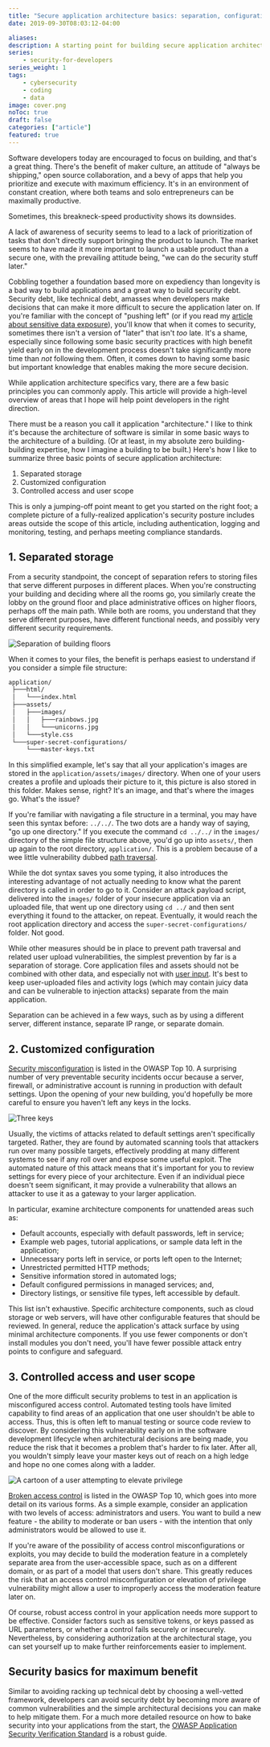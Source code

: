 ```yaml
---
title: "Secure application architecture basics: separation, configuration, and access"
date: 2019-09-30T08:03:12-04:00

aliases:
description: A starting point for building secure application architecture, for busy developers.
series:
    - security-for-developers
series_weight: 1
tags:
    - cybersecurity
    - coding
    - data
image: cover.png
noToc: true
draft: false
categories: ["article"]
featured: true
---
```


Software developers today are encouraged to focus on building, and that's a great thing. There's the benefit of maker culture, an attitude of "always be shipping," open source collaboration, and a bevy of apps that help you prioritize and execute with maximum efficiency. It's in an environment of constant creation, where both teams and solo entrepreneurs can be maximally productive.

Sometimes, this breakneck-speed productivity shows its downsides.

A lack of awareness of security seems to lead to a lack of prioritization of tasks that don't directly support bringing the product to launch. The market seems to have made it more important to launch a usable product than a secure one, with the prevailing attitude being, "we can do the security stuff later."

Cobbling together a foundation based more on expediency than longevity is a bad way to build applications and a great way to build security debt. Security debt, like technical debt, amasses when developers make decisions that can make it more difficult to secure the application later on. If you're familiar with the concept of "pushing left" (or if you read my [article about sensitive data exposure](/blog/hackers-are-googling-your-plain-text-passwords-preventing-sensitive-data-exposure/)), you'll know that when it comes to security, sometimes there isn't a version of "later" that isn't _too_ late. It's a shame, especially since following some basic security practices with high benefit yield early on in the development process doesn't take significantly more time than _not_ following them. Often, it comes down to having some basic but important knowledge that enables making the more secure decision.

While application architecture specifics vary, there are a few basic principles you can commonly apply. This article will provide a high-level overview of areas that I hope will help point developers in the right direction.

There must be a reason you call it application "architecture." I like to think it's because the architecture of software is similar in some basic ways to the architecture of a building. (Or at least, in my absolute zero building-building expertise, how I imagine a building to be built.) Here's how I like to summarize three basic points of secure application architecture:

1. Separated storage
2. Customized configuration
3. Controlled access and user scope

This is only a jumping-off point meant to get you started on the right foot; a complete picture of a fully-realized application's security posture includes areas outside the scope of this article, including authentication, logging and monitoring, testing, and perhaps meeting compliance standards.

## 1. Separated storage

From a security standpoint, the concept of separation refers to storing files that serve different purposes in different places. When you're constructing your building and deciding where all the rooms go, you similarly create the lobby on the ground floor and place administrative offices on higher floors, perhaps off the main path. While both are rooms, you understand that they serve different purposes, have different functional needs, and possibly very different security requirements.

![Separation of building floors](separation.png)

When it comes to your files, the benefit is perhaps easiest to understand if you consider a simple file structure:

```txt
application/
 ├───html/
 │   └───index.html
 ├───assets/
 │   ├───images/
 │   │   ├───rainbows.jpg
 │   │   └───unicorns.jpg
 │   └───style.css
 └───super-secret-configurations/
     └───master-keys.txt
```

In this simplified example, let's say that all your application's images are stored in the `application/assets/images/` directory. When one of your users creates a profile and uploads their picture to it, this picture is also stored in this folder. Makes sense, right? It's an image, and that's where the images go. What's the issue?

If you're familiar with navigating a file structure in a terminal, you may have seen this syntax before: `../../`. The two dots are a handy way of saying, "go up one directory." If you execute the command `cd ../../` in the `images/` directory of the simple file structure above, you'd go up into `assets/`, then up again to the root directory, `application/`. This is a problem because of a wee little vulnerability dubbed [path traversal](https://cwe.mitre.org/data/definitions/22.html).

While the dot syntax saves you some typing, it also introduces the interesting advantage of not actually needing to know what the parent directory is called in order to go to it. Consider an attack payload script, delivered into the `images/` folder of your insecure application via an uploaded file, that went up one directory using `cd ../` and then sent everything it found to the attacker, on repeat. Eventually, it would reach the root application directory and access the `super-secret-configurations/` folder. Not good.

While other measures should be in place to prevent path traversal and related user upload vulnerabilities, the simplest prevention by far is a separation of storage. Core application files and assets should not be combined with other data, and especially not with [user input](/blog/sql-injection-and-xss-what-white-hat-hackers-know-about-trusting-user-input/). It's best to keep user-uploaded files and activity logs (which may contain juicy data and can be vulnerable to injection attacks) separate from the main application.

Separation can be achieved in a few ways, such as by using a different server, different instance, separate IP range, or separate domain.

## 2. Customized configuration

[Security misconfiguration](https://github.com/OWASP/Top10/blob/cb5f8967bba106e14a350761ac4f93b8aec7f8fa/2017/en/0xa6-security-misconfiguration.md) is listed in the OWASP Top 10. A surprising number of very preventable security incidents occur because a server, firewall, or administrative account is running in production with default settings. Upon the opening of your new building, you'd hopefully be more careful to ensure you haven't left any keys in the locks.

![Three keys](defaultkey.png)

Usually, the victims of attacks related to default settings aren't specifically targeted. Rather, they are found by automated scanning tools that attackers run over many possible targets, effectively prodding at many different systems to see if any roll over and expose some useful exploit. The automated nature of this attack means that it's important for you to review settings for every piece of your architecture. Even if an individual piece doesn't seem significant, it may provide a vulnerability that allows an attacker to use it as a gateway to your larger application.

In particular, examine architecture components for unattended areas such as:

- Default accounts, especially with default passwords, left in service;
- Example web pages, tutorial applications, or sample data left in the application;
- Unnecessary ports left in service, or ports left open to the Internet;
- Unrestricted permitted HTTP methods;
- Sensitive information stored in automated logs;
- Default configured permissions in managed services; and,
- Directory listings, or sensitive file types, left accessible by default.

This list isn't exhaustive. Specific architecture components, such as cloud storage or web servers, will have other configurable features that should be reviewed. In general, reduce the application's attack surface by using minimal architecture components. If you use fewer components or don't install modules you don't need, you'll have fewer possible attack entry points to configure and safeguard.

## 3. Controlled access and user scope

One of the more difficult security problems to test in an application is misconfigured access control. Automated testing tools have limited capability to find areas of an application that one user shouldn't be able to access. Thus, this is often left to manual testing or source code review to discover. By considering this vulnerability early on in the software development lifecycle when architectural decisions are being made, you reduce the risk that it becomes a problem that's harder to fix later. After all, you wouldn't simply leave your master keys out of reach on a high ledge and hope no one comes along with a ladder.

![A cartoon of a user attempting to elevate privilege](access.png)

[Broken access control](https://github.com/OWASP/Top10/blob/master/2017/en/0xa5-broken-access-control.md) is listed in the OWASP Top 10, which goes into more detail on its various forms. As a simple example, consider an application with two levels of access: administrators and users. You want to build a new feature - the ability to moderate or ban users - with the intention that only administrators would be allowed to use it.

If you're aware of the possibility of access control misconfigurations or exploits, you may decide to build the moderation feature in a completely separate area from the user-accessible space, such as on a different domain, or as part of a model that users don't share. This greatly reduces the risk that an access control misconfiguration or elevation of privilege vulnerability might allow a user to improperly access the moderation feature later on.

Of course, robust access control in your application needs more support to be effective. Consider factors such as sensitive tokens, or keys passed as URL parameters, or whether a control fails securely or insecurely. Nevertheless, by considering authorization at the architectural stage, you can set yourself up to make further reinforcements easier to implement.

## Security basics for maximum benefit

Similar to avoiding racking up technical debt by choosing a well-vetted framework, developers can avoid security debt by becoming more aware of common vulnerabilities and the simple architectural decisions you can make to help mitigate them. For a much more detailed resource on how to bake security into your applications from the start, the [OWASP Application Security Verification Standard](https://github.com/OWASP/ASVS) is a robust guide.
